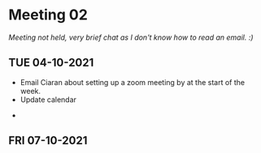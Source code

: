 # Meeting 02
_Meeting not held, very brief chat as I don't know how to read an email. :)_

## TUE 04-10-2021
+ Email Ciaran about setting up a zoom meeting by at the start of the week.
+ Update calendar
- 

## FRI 07-10-2021
